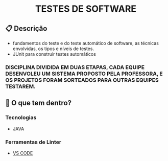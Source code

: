 
<h1 align="center">
 TESTES DE SOFTWARE
</h1>


## :clipboard: Descrição

- fundamentos do teste e do teste automático de software, as técnicas envolvidas, os tipos e níveis de testes.
- JUnit para construir testes automáticos

### DISCIPLINA DIVIDIDA EM DUAS ETAPAS, CADA EQUIPE DESENVOLEU UM SISTEMA PROPOSTO PELA PROFESSORA, E OS PROJETOS FORAM SORTEADOS PARA OUTRAS EQUIPES TESTAREM.

## 🧐 O que tem dentro?

### Tecnologias
- JAVA

### Ferramentas de Linter
- [VS CODE](https://code.visualstudio.com)
